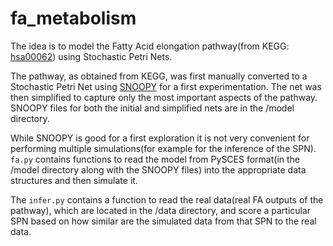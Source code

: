 fa_metabolism
=============

The idea is to model the Fatty Acid elongation pathway(from KEGG: [hsa00062](http://www.genome.jp/kegg-bin/show_pathway?hsa00062)) using Stochastic Petri Nets.

The pathway, as obtained from KEGG, was first manually converted to a Stochastic Petri Net using [SNOOPY](http://www-dssz.informatik.tu-cottbus.de/DSSZ/Software/Snoopy) for a first experimentation.
The net was then simplified to capture only the most important aspects of the pathway. SNOOPY files for both the initial and simplified nets are in the /model directory.

While SNOOPY is good for a first exploration it is not very convenient for performing multiple simulations(for example for the inference of the SPN). `fa.py` contains functions to read the model from PySCES format(in the /model directory along with the SNOOPY files) into the appropriate data structures and then simulate it.

The `infer.py` contains a function to read the real data(real FA outputs of the pathway), which are located in the /data directory, and score a particular SPN based on how similar are the simulated data from that SPN to the real data.


